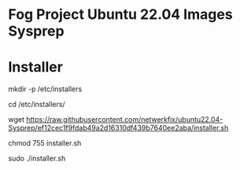 # Fog Project Ubuntu 22.04 Images Sysprep
# Installer

mkdir -p /etc/installers

cd /etc/installers/

wget https://raw.githubusercontent.com/netwerkfix/ubuntu22.04-Sysprep/ef12cec1f9fdab49a2d16310df439b7640ee2aba/installer.sh

chmod 755 installer.sh
  
sudo ./installer.sh
